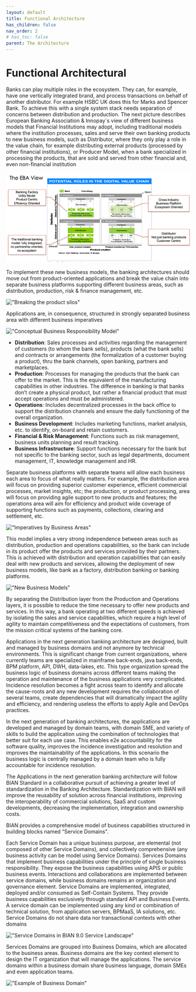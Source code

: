 ```yaml
---
layout: default
title: Functional Architecture
has_children: false
nav_order: 2
# has_toc: false
parent: The Architecture
---
```


# Functional Architectural

Banks can play multiple roles in the ecosystem.  They can, for example, have one vertically integrated brand, and process transactions on behalf of another distributor. For example HSBC UK does this for Marks and Spencer Bank. To achieve this with a single system stack needs separation of concerns between distribution and production.
The next picture describes European Banking Association & Innopay´s view of different business models that Financial Institutions may adopt, including traditional models where the institution processes, sales and serve their own banking products to new business models, such as Distributor, where they only play a role in the value chain, for example distributing external products (processed by other financial institutions), or Producer Model, when a bank specialized in processing the products, that are sold and served from other financial and, even non-financial institution
 
!["Business Models for Banking"](/assets/images/BusinessModels.png)


To implement these new business models, the banking architectures should move out from product-oriented applications and break the value chain into separate business platforms supporting different business areas, such as distribution, production, risk & finance management, etc.

!["Breaking the product silos"](/assets/images/Break_Product_Silo.png)


Applications are, in consequence, structured in strongly separated business area with different business imperatives

!["Conceptual Business Responsibility Model"](/assets/images/Separaton_Concerns.png)


* **Distribution**: Sales processes and activities regarding the management of customers (to whom the bank sells), products (what the bank sells) and contracts or arrangements (the formalization of a customer buying a product), thru the bank channels, open banking, partners and marketplaces.
* **Production**: Processes for managing the products that the bank can offer to the market. This is the equivalent of the manufacturing capabilities in other industries. The difference in banking is that banks don’t create a physical product, but rather a financial product that must accept operations and must be administered.
* **Operations**: Includes decentralized processes in the back office to support the distribution channels and ensure the daily functioning of the overall organization.
* **Business Development**: Includes marketing functions, market analysis, etc. to identify, on-board and retain customers.
* **Financial & Risk Management**: Functions such as risk management, business units planning and result tracking.
* **Business Infrastructure**: Support functions necessary for the bank but not specific to the banking sector, such as legal departments, document management, IT, knowledge management and HR.

Separate business platforms with separate teams will allow each business each area to focus of what really matters. For example, the distribution area will focus on providing superior customer experience, efficient commercial processes, market insights, etc; the production, or product processing, area will focus on providing agile support to new products and features; the operations area will aim for efficiency and product wide coverage of supporting functions such as payments, collections, clearing and settlement, etc.

!["Imperatives by Business Areas"](/assets/images/Imperatives_area.png)


This model implies a very strong independence between areas such as distribution, production and operations capabilities, so the bank can include in its product offer the products and services provided by their partners. This is achieved with distribution and operation capabilities that can easily deal with new products and services, allowing the deployment of new business models, like bank as a factory, distribution banking or banking platforms.

!["New Business Models"](/assets/images/new_business_model_transform.png)


By separating the Distribution layer from the Production and Operations layers, it is possible to reduce the time necessary to offer new products and services. In this way, a bank operating at two different speeds is achieved by isolating the sales and service capabilities, which require a high level of agility to maintain competitiveness and the expectations of customers, from the mission critical systems of the banking core.

Applications in the next generation banking architecture are designed, built and managed by business domains and not anymore by technical environments. This is significant change from current organizations, where currently teams are specialized in mainframe back-ends, java back-ends, BPM platform, API, DWH, data-lakes, etc. This type organization spread the business logic of business domains across different teams making the operation and maintenance of the business applications very complicated. Incidence resolution becomes a fight across team to identify and allocate the cause-roots and any new development requires the collaboration of several teams, create dependencies that will dramatically impact the agility and efficiency, and rendering useless the efforts to apply Agile and DevOps practices.

In the next generation of banking architectures, the applications are developed and managed by domain teams, with domain SME, and variety of skills to build the application using the combination of technologies that better suit for each use case. This enables e2e accountability for the software quality, improves the incidence investigation and resolution and improves the maintainability of the applications. In this scenario the business logic is centrally managed by a domain team who is fully accountable for incidence resolution.

The Applications in the next generation banking architecture will follow BIAN Standard in a collaborative pursuit of achieving a greater level of standardization in the Banking Architecture. Standardization with BIAN will improve the reusability of solution across financial institutions, improving the interoperability of commercial solutions, SaaS and custom developments, decreasing the implementation, integration and ownership costs.

BIAN provides a comprehensive model of business capabilities structured in building blocks named “Service Domains”.

Each Service Domain has a unique business purpose, are elemental (not composed of other Service Domains), and collectively comprehensive (any business activity can be model using Service Domains). 
Services Domains that implement business capabilities under the principle of single business responsibility. They expose the business capabilities using APIS or public business events. Interactions and collaborations are implemented between service domains, while business domains remains an organization and governance element.
Service Domains are implemented, integrated, deployed and/or consumed as Self-Contain Systems. They provide business capabilities exclusively through standard API and Business Events. A service domain can be implemented using any kind or combination of technical solution, from application servers, BPMaaS, IA solutions, etc. Service Domains do not share data nor transactional contexts with other domains
 
!["Service Domains in BIAN 9.0 Service Landscape"](/assets/images/BIAN9.png)


Services Domains are grouped into Business Domains, which are allocated to the business areas. Business domains are the key context element to design the IT organization that will manage the applications. The service domains within a business domain share business language, domain SMEs and even application teams.

!["Example of Business Domain"](/assets/images/business_domain.png)



